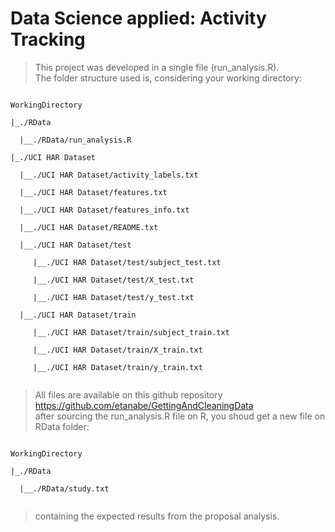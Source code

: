# Data Science applied: Activity Tracking #

> This project was developed in a single file (run_analysis.R).<br> 
The folder structure used is, considering your working directory:
<pre><code>
WorkingDirectory <br>
|_./RData <br>
  |__./RData/run_analysis.R <br>
|_./UCI HAR Dataset <br>
  |__./UCI HAR Dataset/activity_labels.txt <br>
  |__./UCI HAR Dataset/features.txt <br>
  |__./UCI HAR Dataset/features_info.txt <br>
  |__./UCI HAR Dataset/README.txt <br>
  |__./UCI HAR Dataset/test <br>
     |__./UCI HAR Dataset/test/subject_test.txt <br>
     |__./UCI HAR Dataset/test/X_test.txt <br>
     |__./UCI HAR Dataset/test/y_test.txt <br>
  |__./UCI HAR Dataset/train <br>
     |__./UCI HAR Dataset/train/subject_train.txt <br>
     |__./UCI HAR Dataset/train/X_train.txt <br>
     |__./UCI HAR Dataset/train/y_train.txt <br>
</code></pre>
> All files are available on this github repository https://github.com/etanabe/GettingAndCleaningData <br>
after sourcing the run_analysis.R file on R, you shoud get a new file on RData folder: <br>
<pre><code>
WorkingDirectory <br>
|_./RData <br>
  |__./RData/study.txt <br>
</code></pre>
>containing the expected results from the proposal analysis.
